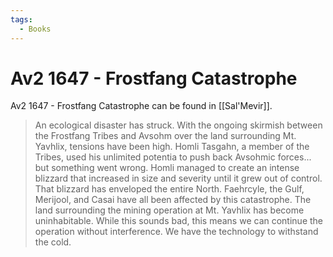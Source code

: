 ```yaml
---
tags:
  - Books
---
```


# Av2 1647 - Frostfang Catastrophe

Av2 1647 - Frostfang Catastrophe can be found in [[Sal'Mevir]].

> An ecological disaster has struck. With the ongoing skirmish between the Frostfang Tribes and Avsohm over the land surrounding Mt. Yavhlix, tensions have been high. Homli Tasgahn, a member of the Tribes, used his unlimited potentia to push back Avsohmic forces... but something went wrong. Homli managed to create an intense blizzard that increased in size and severity until it grew out of control. That blizzard has enveloped the entire North. Faehrcyle, the Gulf, Merijool, and Casai have all been affected by this catastrophe. The land surrounding the mining operation at Mt. Yavhlix has become uninhabitable. While this sounds bad, this means we can continue the operation without interference. We have the technology to withstand the cold.
